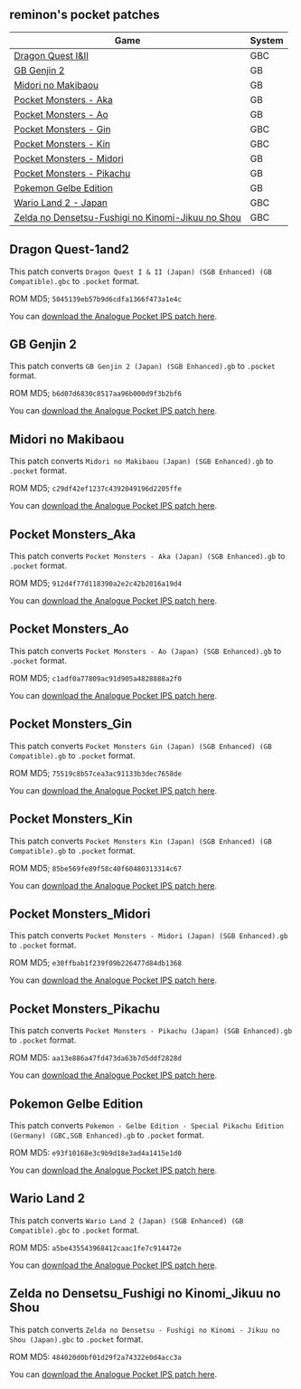 ## reminon's pocket patches

Game | System
--- | ---
[Dragon Quest I&II](#Dragon-Quest-1and2) | GBC
[GB Genjin 2](#GB-Genjin-2) | GB
[Midori no Makibaou](#Midori-no-Makibaou) | GB
[Pocket Monsters - Aka](#Pocket-Monsters_Aka) | GB
[Pocket Monsters - Ao](#Pocket-Monsters_Ao) | GB
[Pocket Monsters - Gin](#Pocket-Monsters_Gin) | GBC
[Pocket Monsters - Kin](#Pocket-Monsters_Kin) | GBC
[Pocket Monsters - Midori](#Pocket-Monsters_Midori) | GB
[Pocket Monsters - Pikachu](#Pocket-Monsters_Pikachu) | GB
[Pokemon Gelbe Edition](#Pokemon-Gelbe-Edition) | GB
[Wario Land 2 - Japan](#Wario-Land-2) | GBC
[Zelda no Densetsu-Fushigi no Kinomi-Jikuu no Shou](#Zelda-no-Densetsu_Fushigi-no-Kinomi_Jikuu-no-Shou) | GBC
## Dragon Quest-1and2

This patch converts `Dragon Quest I & II (Japan) (SGB Enhanced) (GB Compatible).gbc` to `.pocket` format.

ROM MD5; `5045139eb57b9d6cdfa1366f473a1e4c`

You can [download the Analogue Pocket IPS patch here](https://github.com/reminon/pocket-patches/raw/main/Dragon%20Quest%20I%20%26%20II%20(Japan)%20(SGB%20Enhanced)%20(GB%20Compatible).ips).


## GB Genjin 2

This patch converts `GB Genjin 2 (Japan) (SGB Enhanced).gb` to `.pocket` format.

ROM MD5; `b6d07d6830c8517aa96b000d9f3b2bf6`

You can [download the Analogue Pocket IPS patch here](https://github.com/reminon/pocket-patches/raw/main/GB%20Genjin%202%20(Japan)%20(SGB%20Enhanced).ips).

## Midori no Makibaou

This patch converts `Midori no Makibaou (Japan) (SGB Enhanced).gb` to `.pocket` format.

ROM MD5; `c29df42ef1237c4392049196d2205ffe`

You can [download the Analogue Pocket IPS patch here](https://github.com/reminon/pocket-patches/raw/main/Midori%20no%20Makibaou%20(Japan)%20(SGB%20Enhanced).ips).

## Pocket Monsters_Aka

This patch converts `Pocket Monsters - Aka (Japan) (SGB Enhanced).gb` to `.pocket` format.

ROM MD5; `912d4f77d118390a2e2c42b2016a19d4`

You can [download the Analogue Pocket IPS patch here](https://github.com/reminon/pocket-patches/raw/main/Pocket%20Monsters%20-%20Aka%20(Japan)%20(SGB%20Enhanced).ips).

## Pocket Monsters_Ao

This patch converts `Pocket Monsters - Ao (Japan) (SGB Enhanced).gb` to `.pocket` format.

ROM MD5; `c1adf0a77809ac91d905a4828888a2f0`

You can [download the Analogue Pocket IPS patch here](https://github.com/reminon/pocket-patches/raw/main/Pocket%20Monsters%20-%20Ao%20(Japan)%20(SGB%20Enhanced).ips).

## Pocket Monsters_Gin

This patch converts `Pocket Monsters Gin (Japan) (SGB Enhanced) (GB Compatible).gb` to `.pocket` format.

ROM MD5; `75519c8b57cea3ac91133b3dec7658de`

You can [download the Analogue Pocket IPS patch here](https://github.com/reminon/pocket-patches/raw/main/Pocket%20Monsters%20Gin%20(Japan)%20(SGB%20Enhanced)%20(GB%20Compatible).ips).

## Pocket Monsters_Kin

This patch converts `Pocket Monsters Kin (Japan) (SGB Enhanced) (GB Compatible).gb` to `.pocket` format.

ROM MD5; `85be569fe89f58c40f60480313314c67`

You can [download the Analogue Pocket IPS patch here](https://github.com/reminon/pocket-patches/raw/main/Pocket%20Monsters%20Kin%20(Japan)%20(SGB%20Enhanced)%20(GB%20Compatible).ips).

## Pocket Monsters_Midori

This patch converts `Pocket Monsters - Midori (Japan) (SGB Enhanced).gb` to `.pocket` format.

ROM MD5; `e30ffbab1f239f09b226477d84db1368`

You can [download the Analogue Pocket IPS patch here](https://github.com/reminon/reminon-pocket-patches/raw/main/Pocket%20Monsters%20-%20Midori%20(Japan)%20(SGB%20Enhanced).ips).


## Pocket Monsters_Pikachu

This patch converts `Pocket Monsters - Pikachu (Japan) (SGB Enhanced).gb` to `.pocket` format.

ROM MD5: `aa13e886a47fd473da63b7d5ddf2828d`

You can [download the Analogue Pocket IPS patch here](https://github.com/reminon/pocket-patches/raw/main/Pocket%20Monsters%20-%20Pikachu%20(Japan)%20(SGB%20Enhanced).ips).

## Pokemon Gelbe Edition

This patch converts `Pokemon - Gelbe Edition - Special Pikachu Edition (Germany) (GBC,SGB Enhanced).gb` to `.pocket` format.

ROM MD5: `e93f10168e3c9b9d18e3ad4a1415e1d0`

You can [download the Analogue Pocket IPS patch here](https://github.com/reminon/pocket-patches/raw/main/Pokemon%20-%20Gelbe%20Edition%20-%20Special%20Pikachu%20Edition%20(Germany)%20(GBC%2CSGB%20Enhanced).ips).

## Wario Land 2

This patch converts `Wario Land 2 (Japan) (SGB Enhanced) (GB Compatible).gbc` to `.pocket` format.

ROM MD5: `a5be435543968412caac1fe7c914472e`

You can [download the Analogue Pocket IPS patch here](https://github.com/reminon/pocket-patches/raw/main/Wario%20Land%202%20(Japan)%20(SGB%20Enhanced)%20(GB%20Compatible).ips).

## Zelda no Densetsu_Fushigi no Kinomi_Jikuu no Shou

This patch converts `Zelda no Densetsu - Fushigi no Kinomi - Jikuu no Shou (Japan).gbc` to `.pocket` format.

ROM MD5: `484020d0bf01d29f2a74322e0d4acc3a`

You can [download the Analogue Pocket IPS patch here](https://github.com/reminon/pocket-patches/blob/main/Zelda%20no%20Densetsu%20-%20Fushigi%20no%20Kinomi%20-%20Jikuu%20no%20Shou%20(Japan).ips).
